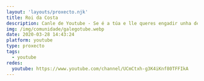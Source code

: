 ```yaml
---
layout: 'layouts/proxecto.njk'
title: Roi da Costa
description: Canle de Youtube - Se é a túa e lle queres engadir unha descripción e etiquetas, ponte en contacto con nós.
img: /img/comunidade/galegotube.webp
date: 2020-03-28 14:43:24
platform: youtube
type: proxecto
tags:
  - youtube
redes:
  youtube: https://www.youtube.com/channel/UCmCtxh-g3K4iKnf80TFFIkA
---
```


